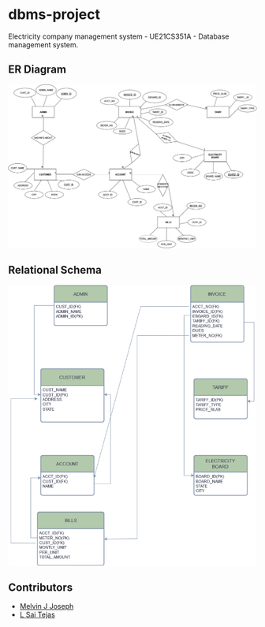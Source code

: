# dbms-project
Electricity company management system - UE21CS351A - Database management system.
## ER Diagram
![er diagram](https://github.com/melvinjjoseph/dbms-project/blob/main/ER%20Diagram.png)
## Relational Schema
![relational schema](https://github.com/melvinjjoseph/dbms-project/blob/main/Relational%20Schema.png)

## Contributors
- [Melvin J Joseph](https://github.com/melvinjjoseph)
- [L Sai Tejas](https://github.com/saiii009)
